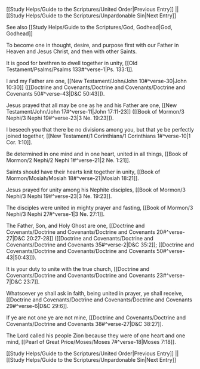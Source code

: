 [[Study Helps/Guide to the Scriptures/United Order|Previous Entry]]  ||  [[Study Helps/Guide to the Scriptures/Unpardonable Sin|Next Entry]]

 See also [[Study Helps/Guide to the Scriptures/God, Godhead|God, Godhead]]

 To become one in thought, desire, and purpose first with our Father in Heaven and Jesus Christ, and then with other Saints.

 It is good for brethren to dwell together in unity, [[Old Testament/Psalms/Psalms 133#^verse-1|Ps. 133:1]].

 I and my Father are one, [[New Testament/John/John 10#^verse-30|John 10:30]] ([[Doctrine and Covenants/Doctrine and Covenants/Doctrine and Covenants 50#^verse-43|D&C 50:43]]).

 Jesus prayed that all may be one as he and his Father are one, [[New Testament/John/John 17#^verse-11|John 17:11-23]] ([[Book of Mormon/3 Nephi/3 Nephi 19#^verse-23|3 Ne. 19:23]]).

 I beseech you that there be no divisions among you, but that ye be perfectly joined together, [[New Testament/1 Corinthians/1 Corinthians 1#^verse-10|1 Cor. 1:10]].

 Be determined in one mind and in one heart, united in all things, [[Book of Mormon/2 Nephi/2 Nephi 1#^verse-21|2 Ne. 1:21]].

 Saints should have their hearts knit together in unity, [[Book of Mormon/Mosiah/Mosiah 18#^verse-21|Mosiah 18:21]].

 Jesus prayed for unity among his Nephite disciples, [[Book of Mormon/3 Nephi/3 Nephi 19#^verse-23|3 Ne. 19:23]].

 The disciples were united in mighty prayer and fasting, [[Book of Mormon/3 Nephi/3 Nephi 27#^verse-1|3 Ne. 27:1]].

 The Father, Son, and Holy Ghost are one, [[Doctrine and Covenants/Doctrine and Covenants/Doctrine and Covenants 20#^verse-27|D&C 20:27-28]] ([[Doctrine and Covenants/Doctrine and Covenants/Doctrine and Covenants 35#^verse-2|D&C 35:2]]; [[Doctrine and Covenants/Doctrine and Covenants/Doctrine and Covenants 50#^verse-43|50:43]]).

 It is your duty to unite with the true church, [[Doctrine and Covenants/Doctrine and Covenants/Doctrine and Covenants 23#^verse-7|D&C 23:7]].

 Whatsoever ye shall ask in faith, being united in prayer, ye shall receive, [[Doctrine and Covenants/Doctrine and Covenants/Doctrine and Covenants 29#^verse-6|D&C 29:6]].

 If ye are not one ye are not mine, [[Doctrine and Covenants/Doctrine and Covenants/Doctrine and Covenants 38#^verse-27|D&C 38:27]].

 The Lord called his people Zion because they were of one heart and one mind, [[Pearl of Great Price/Moses/Moses 7#^verse-18|Moses 7:18]].

[[Study Helps/Guide to the Scriptures/United Order|Previous Entry]]  ||  [[Study Helps/Guide to the Scriptures/Unpardonable Sin|Next Entry]]